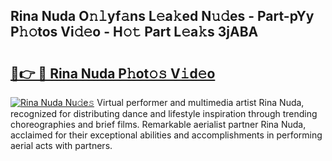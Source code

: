 ## Rina Nuda O𝚗𝚕yf𝚊ns L𝚎a𝚔ed N𝚞𝚍es - Part-pYy P𝚑𝚘tos Vi𝚍𝚎o - H𝚘𝚝 Part L𝚎a𝚔s 3jABA

# <h2><a href="http://kf4kz3v.oniu.top/?m=Rina+Nuda">🔗👉 🔴 Rina Nuda P𝚑ot𝚘𝚜 V𝚒d𝚎o</a></h2>

[![Rina Nuda Nu𝚍e𝚜](https://i.imgur.com/0qMVB7G.gif)](http://kf4kz3v.oniu.top/?m=Rina+Nuda)
Virtual performer and multimedia artist Rina Nuda, recognized for distributing dance and lifestyle inspiration through trending choreographies and brief films. Remarkable aerialist partner Rina Nuda, acclaimed for their exceptional abilities and accomplishments in performing aerial acts with partners.  
